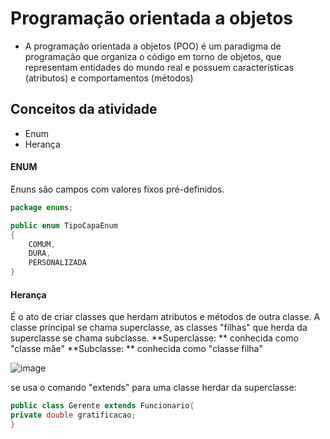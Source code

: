 # Programação orientada a objetos
- A programação orientada a objetos (POO) é um paradigma de programação que organiza o código em torno de objetos, que representam entidades do mundo real e possuem características (atributos) e comportamentos (métodos)

## Conceitos da atividade
- Enum
- Herança

#### ENUM
Enuns são campos com valores fixos pré-definidos.

```java
package enums;

public enum TipoCapaEnum
{
    COMUM,
    DURA,
    PERSONALIZADA
}

```

#### Herança
É o ato de criar classes que herdam atributos e métodos de outra classe.
A classe principal se chama superclasse, as classes "filhas" que herda da superclasse se chama subclasse.
**Superclasse: ** conhecida como "classe mãe"
**Subclasse: ** conhecida como "classe filha"

![image](https://github.com/user-attachments/assets/a0ec4432-8928-4911-a477-cc57c5befcb0)

se usa o comando "extends" para uma classe herdar da superclasse:

```java
public class Gerente extends Funcionario{
private double gratificacao;
}
```

